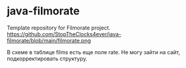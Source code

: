 # java-filmorate
Template repository for Filmorate project.
https://github.com/StopTheClocks4ever/java-filmorate/blob/main/filmorate.png

В схеме в таблице films есть еще поле rate. Не могу зайти на сайт, подкорректировать структуру.
